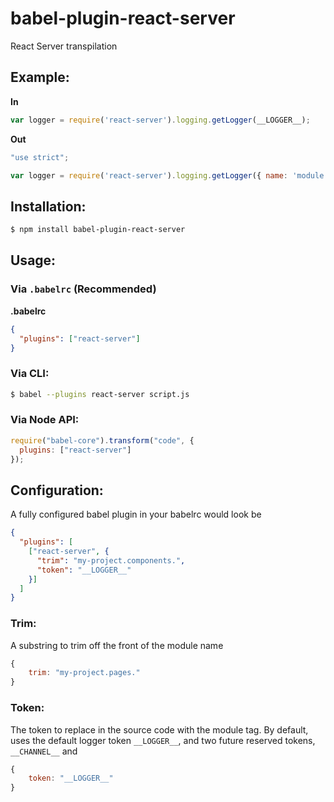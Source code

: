 # babel-plugin-react-server

React Server transpilation

## Example:

**In**

```js
var logger = require('react-server').logging.getLogger(__LOGGER__);
```

**Out**

```js
"use strict";

var logger = require('react-server').logging.getLogger({ name: 'module.name', color: {} });
```

## Installation:

```sh
$ npm install babel-plugin-react-server
```

## Usage:

### Via `.babelrc` (Recommended)

**.babelrc**

```json
{
  "plugins": ["react-server"]
}
```

### Via CLI:

```sh
$ babel --plugins react-server script.js
```

### Via Node API:

```javascript
require("babel-core").transform("code", {
  plugins: ["react-server"]
});
```


## Configuration:

A fully configured babel plugin in your babelrc would look be

```json
{
  "plugins": [
    ["react-server", {
      "trim": "my-project.components.",
      "token": "__LOGGER__"
    }]
  ]
}
```


### Trim:

A substring to trim off the front of the module name

```javascript
{
    trim: "my-project.pages."
}
```

### Token:

The token to replace in the source code with the module tag.  By default, uses
the default logger token `__LOGGER__`, and two future reserved tokens,
`__CHANNEL__` and

```javascript
{
    token: "__LOGGER__"
}
```
